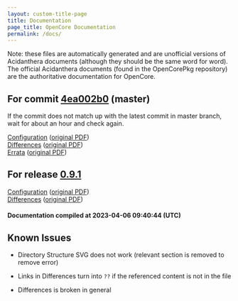 ```yaml
---
layout: custom-title-page
title: Documentation
page_title: OpenCore Documentation
permalink: /docs/
---
```

Note: these files are automatically generated and are unofficial versions of Acidanthera documents (although they should be the same word for word). The official Acidanthera documents (found in the OpenCorePkg repository) are the authoritative documentation for OpenCore.

## For commit [4ea002b0](https://github.com/acidanthera/OpenCorePkg/tree/4ea002b08f22f9f4a92d4a76e6b2f9d69a254d8e) (master)

If the commit does not match up with the latest commit in master branch, wait for about an hour and check again.

[Configuration](latest/Configuration.html) ([original PDF](https://github.com/acidanthera/OpenCorePkg/blob/4ea002b08f22f9f4a92d4a76e6b2f9d69a254d8e/Docs/Configuration.pdf))
<br>
[Differences](latest/Differences.html) ([original PDF](https://github.com/acidanthera/OpenCorePkg/blob/4ea002b08f22f9f4a92d4a76e6b2f9d69a254d8e/Docs/Differences/Differences.pdf))
<br>
[Errata](latest/Errata.html) ([original PDF](https://github.com/acidanthera/OpenCorePkg/blob/4ea002b08f22f9f4a92d4a76e6b2f9d69a254d8e/Docs/Errata/Errata.pdf))

## For release [0.9.1](https://github.com/acidanthera/OpenCorePkg/tree/0.9.1)

[Configuration](release/Configuration.html) ([original PDF](https://github.com/acidanthera/OpenCorePkg/blob/0.9.1/Docs/Configuration.pdf))
<br>
[Differences](release/Differences.html) ([original PDF](https://github.com/acidanthera/OpenCorePkg/blob/0.9.1/Docs/Differences/Differences.pdf))

#### Documentation compiled at 2023-04-06 09:40:44 (UTC)

## Known Issues

* Directory Structure SVG does not work (relevant section is removed to remove error)

* Links in Differences turn into `??` if the referenced content is not in the file

* Differences is broken in general
